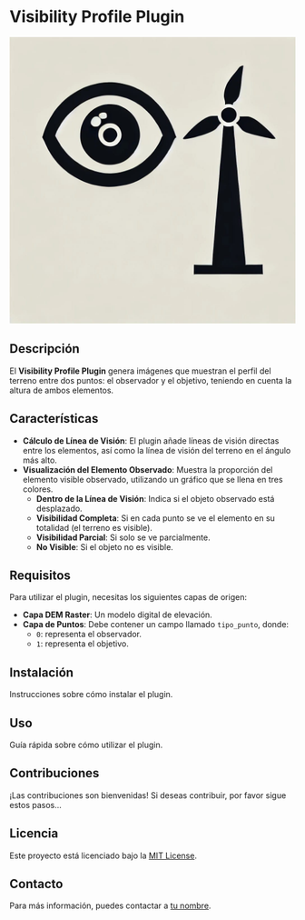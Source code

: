 # Visibility Profile Plugin

![Plugin Logo](https://github.com/avaldeon/VisibilityProfile/blob/main/logo.png) 

## Descripción

El **Visibility Profile Plugin** genera imágenes que muestran el perfil del terreno entre dos puntos: el observador y el objetivo, teniendo en cuenta la altura de ambos elementos.

## Características

- **Cálculo de Línea de Visión**: El plugin añade líneas de visión directas entre los elementos, así como la línea de visión del terreno en el ángulo más alto.
- **Visualización del Elemento Observado**: Muestra la proporción del elemento visible observado, utilizando un gráfico que se llena en tres colores.
  - **Dentro de la Línea de Visión**: Indica si el objeto observado está desplazado.
  - **Visibilidad Completa**: Si en cada punto se ve el elemento en su totalidad (el terreno es visible).
  - **Visibilidad Parcial**: Si solo se ve parcialmente.
  - **No Visible**: Si el objeto no es visible.

## Requisitos

Para utilizar el plugin, necesitas los siguientes capas de origen:

- **Capa DEM Raster**: Un modelo digital de elevación.
- **Capa de Puntos**: Debe contener un campo llamado `tipo_punto`, donde:
  - `0`: representa el observador.
  - `1`: representa el objetivo.

## Instalación

Instrucciones sobre cómo instalar el plugin.

## Uso

Guía rápida sobre cómo utilizar el plugin.

## Contribuciones

¡Las contribuciones son bienvenidas! Si deseas contribuir, por favor sigue estos pasos...

## Licencia

Este proyecto está licenciado bajo la [MIT License](LICENSE).

## Contacto

Para más información, puedes contactar a [tu nombre](mailto:tu-email@example.com).
